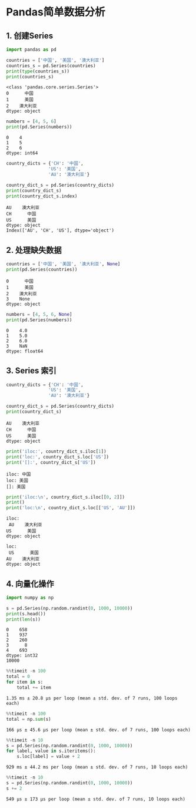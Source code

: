 
# Pandas简单数据分析

## 1. 创建Series


```python
import pandas as pd

countries = ['中国', '美国', '澳大利亚']
countries_s = pd.Series(countries)
print(type(countries_s))
print(countries_s)
```

    <class 'pandas.core.series.Series'>
    0      中国
    1      美国
    2    澳大利亚
    dtype: object
    


```python
numbers = [4, 5, 6]
print(pd.Series(numbers))
```

    0    4
    1    5
    2    6
    dtype: int64
    


```python
country_dicts = {'CH': '中国',
                'US': '美国',
                'AU': '澳大利亚'}

country_dict_s = pd.Series(country_dicts)
print(country_dict_s)
print(country_dict_s.index)
```

    AU    澳大利亚
    CH      中国
    US      美国
    dtype: object
    Index(['AU', 'CH', 'US'], dtype='object')
    

## 2. 处理缺失数据


```python
countries = ['中国', '美国', '澳大利亚', None]
print(pd.Series(countries))
```

    0      中国
    1      美国
    2    澳大利亚
    3    None
    dtype: object
    


```python
numbers = [4, 5, 6, None]
print(pd.Series(numbers))
```

    0    4.0
    1    5.0
    2    6.0
    3    NaN
    dtype: float64
    

## 3. Series 索引


```python
country_dicts = {'CH': '中国',
                'US': '美国',
                'AU': '澳大利亚'}

country_dict_s = pd.Series(country_dicts)
print(country_dict_s)
```

    AU    澳大利亚
    CH      中国
    US      美国
    dtype: object
    


```python
print('iloc:', country_dict_s.iloc[1])
print('loc:', country_dict_s.loc['US'])
print('[]:', country_dict_s['US'])
```

    iloc: 中国
    loc: 美国
    []: 美国
    


```python
print('iloc:\n', country_dict_s.iloc[[0, 2]])
print()
print('loc:\n', country_dict_s.loc[['US', 'AU']])
```

    iloc:
     AU    澳大利亚
    US      美国
    dtype: object
    
    loc:
     US      美国
    AU    澳大利亚
    dtype: object
    

## 4.  向量化操作


```python
import numpy as np

s = pd.Series(np.random.randint(0, 1000, 10000))
print(s.head())
print(len(s))
```

    0    658
    1    937
    2    260
    3      8
    4    693
    dtype: int32
    10000
    


```python
%%timeit -n 100
total = 0
for item in s:
    total += item
```

    1.35 ms ± 20.8 µs per loop (mean ± std. dev. of 7 runs, 100 loops each)
    


```python
%%timeit -n 100
total = np.sum(s)
```

    166 µs ± 45.6 µs per loop (mean ± std. dev. of 7 runs, 100 loops each)
    


```python
%%timeit -n 10
s = pd.Series(np.random.randint(0, 1000, 10000))
for label, value in s.iteritems():
    s.loc[label] = value + 2
```

    929 ms ± 44.2 ms per loop (mean ± std. dev. of 7 runs, 10 loops each)
    


```python
%%timeit -n 10
s = pd.Series(np.random.randint(0, 1000, 10000))
s += 2
```

    549 µs ± 173 µs per loop (mean ± std. dev. of 7 runs, 10 loops each)
    
